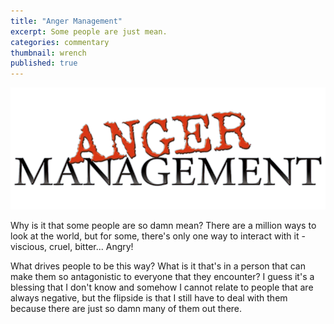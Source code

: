 ```yaml
---
title: "Anger Management"
excerpt: Some people are just mean. 
categories: commentary
thumbnail: wrench
published: true
---
```


!["Anger management"](/images/anger.png)

Why is it that some people are so damn mean? There are a million ways to look at the world, but for some, there's only one way to interact with it - viscious, cruel, bitter... Angry! 

What drives people to be this way? What is it that's in a person that can make them so antagonistic to everyone that they encounter? I guess it's a blessing that I don't know and somehow I cannot relate to people that are always negative, but the flipside is that I still have to deal with them because there are just so damn many of them out there. 

